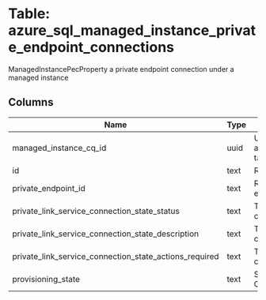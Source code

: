 
# Table: azure_sql_managed_instance_private_endpoint_connections
ManagedInstancePecProperty a private endpoint connection under a managed instance
## Columns
| Name        | Type           | Description  |
| ------------- | ------------- | -----  |
|managed_instance_cq_id|uuid|Unique CloudQuery ID of azure_sql_managed_instances table (FK)|
|id|text|Resource ID.|
|private_endpoint_id|text|Resource id of the private endpoint.|
|private_link_service_connection_state_status|text|The private link service connection status.|
|private_link_service_connection_state_description|text|The private link service connection description.|
|private_link_service_connection_state_actions_required|text|The private link service connection description.|
|provisioning_state|text|State of the Private Endpoint Connection.|
